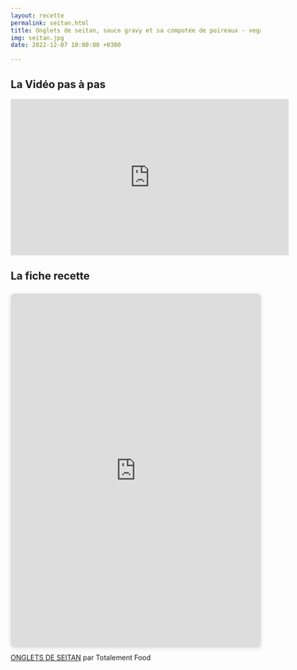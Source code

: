 ```yaml
---
layout: recette
permalink: seitan.html
title: Onglets de seitan, sauce gravy et sa compotée de poireaux - vegan/vege friendly pour NOËL
img: seitan.jpg
date: 2022-12-07 10:00:00 +0300

---
```


## La Vidéo pas à pas

<iframe width="560" height="315" src="https://www.youtube.com/embed/MmNAZdmFXD0" title="YouTube video player" frameborder="0" allow="accelerometer; autoplay; clipboard-write; encrypted-media; gyroscope; picture-in-picture" allowfullscreen></iframe>

## La fiche recette

<div style="position: relative; width: 100%; height: 0; padding-top: 141.4286%;
 padding-bottom: 0; box-shadow: 0 2px 8px 0 rgba(63,69,81,0.16); margin-top: 1.6em; margin-bottom: 0.9em; overflow: hidden;
 border-radius: 8px; will-change: transform;">
  <iframe loading="lazy" style="position: absolute; width: 100%; height: 100%; top: 0; left: 0; border: none; padding: 0;margin: 0;"
    src="https:&#x2F;&#x2F;www.canva.com&#x2F;design&#x2F;DAFRjikKJrk&#x2F;view?embed" allowfullscreen="allowfullscreen" allow="fullscreen">
  </iframe>
</div>
<a href="https:&#x2F;&#x2F;www.canva.com&#x2F;design&#x2F;DAFRjikKJrk&#x2F;view?utm_content=DAFRjikKJrk&amp;utm_campaign=designshare&amp;utm_medium=embeds&amp;utm_source=link" target="_blank" rel="noopener">ONGLETS DE SEITAN</a> par Totalement Food